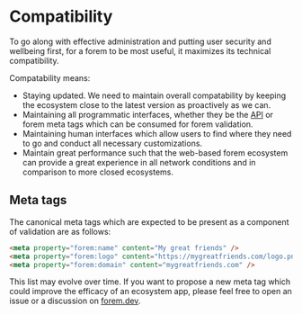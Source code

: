 # Compatibility

To go along with effective administration and putting user security and wellbeing first, for a forem to be most useful, it maximizes its technical compatibility.

Compatability means:

- Staying updated. We need to maintain overall compatability by keeping the ecosystem close to the latest version as proactively as we can.
- Maintaining all programmatic interfaces, whether they be the [API](https://api.forem.com) or forem meta tags which can be consumed for forem validation.
- Maintaining human interfaces which allow users to find where they need to go and conduct all necessary customizations.
- Maintain great performance such that the web-based forem ecosystem can provide a great experience in all network conditions and in comparison to more closed ecosystems.

## Meta tags

The canonical meta tags which are expected to be present as a component of validation are as follows:

```html
<meta property="forem:name" content="My great friends" />
<meta property="forem:logo" content="https://mygreatfriends.com/logo.png" />
<meta property="forem:domain" content="mygreatfriends.com" />
```

This list may evolve over time. If you want to propose a new meta tag which could improve the efficacy of an ecosystem app, please feel free to open an issue or a discussion on [forem.dev](https://forem.dev).